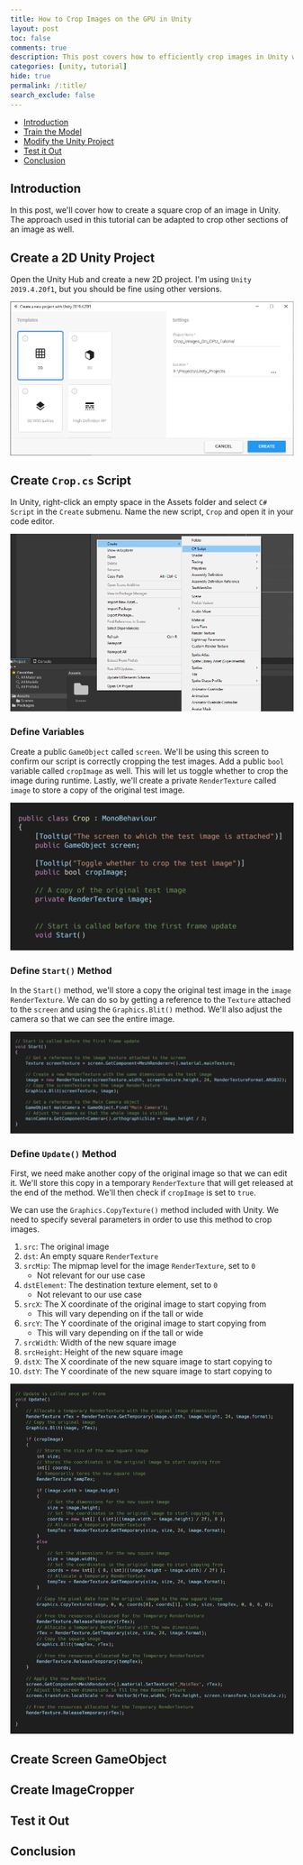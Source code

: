 ```yaml
---
title: How to Crop Images on the GPU in Unity
layout: post
toc: false
comments: true
description: This post covers how to efficiently crop images in Unity with a GPU.
categories: [unity, tutorial]
hide: true
permalink: /:title/
search_exclude: false
---
```


* [Introduction](#introduction)
* [Train the Model](#train-the-model)
* [Modify the Unity Project](#modify-the-unity-project)
* [Test it Out](#test-it-out)
* [Conclusion](#conclusion)



## Introduction

In this post, we'll cover how to create a square crop of an image in Unity. The approach used in this tutorial can be adapted to crop other sections of an image as well.



## Create a 2D Unity Project

Open the Unity Hub and create a new 2D project. I'm using `Unity 2019.4.20f1`, but you should be fine using other versions.

![unity-hub-create-new-project](..\images\crop-images-on-gpu-tutorial.png\unity-hub-create-new-project.png)





## Create `Crop.cs` Script

In Unity, right-click an empty space in the Assets folder and select `C# Script` in the `Create` submenu. Name the new script, `Crop` and open it in your code editor.

![unity-create-flip-script](..\images\crop-images-on-gpu-tutorial.png\unity-create-flip-script.png)



### Define Variables

Create a public `GameObject` called `screen`. We'll be using this screen to confirm our script is correctly cropping the test images. Add a public `bool` variable called `cropImage` as well. This will let us toggle whether to crop the image during runtime. Lastly, we'll create a private `RenderTexture` called `image` to store a copy of the original  test image.

![crop-script-public-variables](..\images\crop-images-on-gpu-tutorial.png\crop-script-define-variables.png)



### Define `Start()` Method

In the `Start()` method, we'll store a copy the original test image in the `image` `RenderTexture`. We can do so by getting a reference to the `Texture` attached to the `screen` and using the `Graphics.Blit()` method. We'll also adjust the camera so that we can see the entire image. 

![crop-script-start-method](..\images\crop-images-on-gpu-tutorial.png\crop-script-start-method.png)



### Define `Update()` Method

First, we need make another copy of the original image so that we can edit it. We'll store this copy in a temporary `RenderTexture` that will get released at the end of the method. We'll then check if `cropImage` is set to `true`.



We can use the `Graphics.CopyTexture()` method included with Unity. We need to specify several parameters in order to use this method to crop images.

1. `src`: The original image
2. `dst`: An empty square `RenderTexture`
3. `srcMip`: The mipmap level for the image `RenderTexture`, set to `0`
   * Not relevant for our use case
4. `dstElement`: The destination texture element, set to `0`
   * Not relevant to our use case
5. `srcX`: The X coordinate of the original image to start copying from
   * This will vary depending on if the tall or wide
6. `srcY`: The Y coordinate of the original image to start copying from
   * This will vary depending on if the tall or wide
7. `srcWidth`: Width of the new square image
8. `srcHeight`: Height of the new square image
9. `dstX`: The X coordinate of the new square image to start copying to
10. `dstY`: The Y coordinate of the new square image to start copying to

![crop-script-update-method](..\images\crop-images-on-gpu-tutorial.png\crop-script-update-method.png)



## Create Screen GameObject





## Create ImageCropper







## Test it Out



 

## Conclusion

